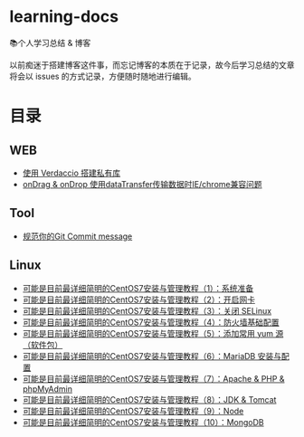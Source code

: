 # learning-docs
📚个人学习总结 &amp; 博客

以前痴迷于搭建博客这件事，而忘记博客的本质在于记录，故今后学习总结的文章将会以 issues 的方式记录，方便随时随地进行编辑。

# 目录

## WEB

 - [使用 Verdaccio 搭建私有库](https://github.com/gaoac/learning-docs/issues/2)
 - [onDrag & onDrop 使用dataTransfer传输数据时IE/chrome兼容问题](https://github.com/gaoac/learning-docs/issues/13)

## Tool

 - [规范你的Git Commit message](https://github.com/gaoac/learning-docs/issues/1)

## Linux

 - [可能是目前最详细简明的CentOS7安装与管理教程（1）：系统准备](https://github.com/gaoac/learning-docs/issues/3)
 - [可能是目前最详细简明的CentOS7安装与管理教程（2）：开启网卡](https://github.com/gaoac/learning-docs/issues/4)
 - [可能是目前最详细简明的CentOS7安装与管理教程（3）：关闭 SELinux](https://github.com/gaoac/learning-docs/issues/5)
 - [可能是目前最详细简明的CentOS7安装与管理教程（4）：防火墙基础配置](https://github.com/gaoac/learning-docs/issues/6)
 - [可能是目前最详细简明的CentOS7安装与管理教程（5）：添加常用 yum 源（软件包）](https://github.com/gaoac/learning-docs/issues/7)
 - [可能是目前最详细简明的CentOS7安装与管理教程（6）：MariaDB 安装与配置](https://github.com/gaoac/learning-docs/issues/8)
 - [可能是目前最详细简明的CentOS7安装与管理教程（7）：Apache & PHP & phpMyAdmin](https://github.com/gaoac/learning-docs/issues/9)
 - [可能是目前最详细简明的CentOS7安装与管理教程（8）：JDK & Tomcat](https://github.com/gaoac/learning-docs/issues/10)
 - [可能是目前最详细简明的CentOS7安装与管理教程（9）：Node](https://github.com/gaoac/learning-docs/issues/11)
 - [可能是目前最详细简明的CentOS7安装与管理教程（10）：MongoDB](https://github.com/gaoac/learning-docs/issues/12)

